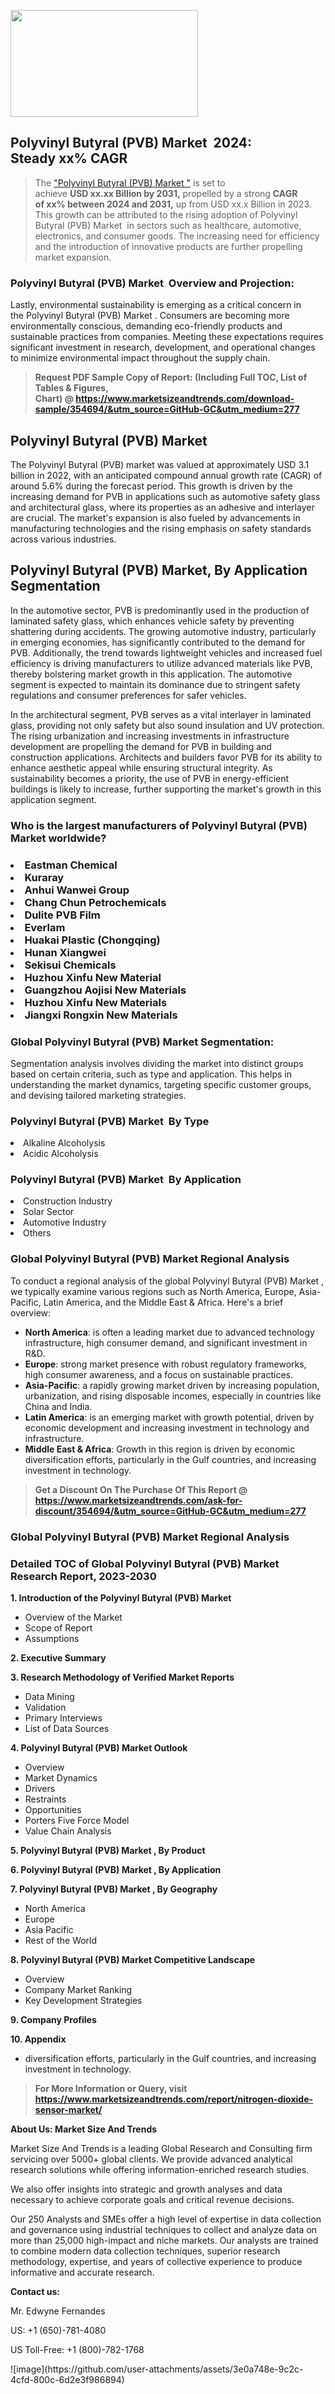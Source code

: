 <p><img class="alignnone size-medium wp-image-20088" src="https://ffe5etoiles.com/wp-content/uploads/2024/12/MST1-300x171.png" alt="" width="300" height="171" /></p><h2 id="ember46" class="ember-view reader-text-block__heading-2">Polyvinyl Butyral (PVB) Market &nbsp;2024: Steady&nbsp;xx% CAGR</h2><blockquote id="ember47" class="ember-view reader-text-block__blockquote">The&nbsp;<a class="app-aware-link " href="https://www.marketsizeandtrends.com/download-sample/354694/&utm_source=GitHub-GC&utm_medium=277" target="_blank" data-test-app-aware-link="">"Polyvinyl Butyral (PVB) Market "</a>&nbsp;is set to achieve&nbsp;<strong>USD&nbsp;xx.xx&nbsp;Billion by 2031,</strong>&nbsp;propelled by a strong&nbsp;<strong>CAGR of&nbsp;xx% between 2024 and 2031,</strong>&nbsp;up from USD xx.x Billion in 2023. This growth can be attributed to the rising adoption of&nbsp;Polyvinyl Butyral (PVB) Market &nbsp;in sectors such as healthcare, automotive, electronics, and consumer goods. The increasing need for efficiency and the introduction of innovative products are further propelling market expansion.</blockquote><h3 id="ember48" class="ember-view reader-text-block__heading-3">Polyvinyl Butyral (PVB) Market &nbsp;Overview and Projection:</h3><p id="ember49" class="ember-view reader-text-block__paragraph">Lastly, environmental sustainability is emerging as a critical concern in the&nbsp;Polyvinyl Butyral (PVB) Market . Consumers are becoming more environmentally conscious, demanding eco-friendly products and sustainable practices from companies. Meeting these expectations requires significant investment in research, development, and operational changes to minimize environmental impact throughout the supply chain.</p><blockquote id="ember50" class="ember-view reader-text-block__blockquote"><strong>Request PDF Sample Copy of Report: (Including Full TOC, List of Tables &amp; Figures, Chart)&nbsp;@&nbsp;<strong><a href="https://www.marketsizeandtrends.com/download-sample/354694/&utm_source=GitHub-GC&utm_medium=277" target="_blank">https://www.marketsizeandtrends.com/download-sample/354694/&utm_source=GitHub-GC&utm_medium=277</a></strong></strong></blockquote><h3 class=""> <h2>Polyvinyl Butyral (PVB) Market</h2><p>The Polyvinyl Butyral (PVB) market was valued at approximately USD 3.1 billion in 2022, with an anticipated compound annual growth rate (CAGR) of around 5.6% during the forecast period. This growth is driven by the increasing demand for PVB in applications such as automotive safety glass and architectural glass, where its properties as an adhesive and interlayer are crucial. The market's expansion is also fueled by advancements in manufacturing technologies and the rising emphasis on safety standards across various industries.</p><h2>Polyvinyl Butyral (PVB) Market, By Application Segmentation</h2><p>In the automotive sector, PVB is predominantly used in the production of laminated safety glass, which enhances vehicle safety by preventing shattering during accidents. The growing automotive industry, particularly in emerging economies, has significantly contributed to the demand for PVB. Additionally, the trend towards lightweight vehicles and increased fuel efficiency is driving manufacturers to utilize advanced materials like PVB, thereby bolstering market growth in this application. The automotive segment is expected to maintain its dominance due to stringent safety regulations and consumer preferences for safer vehicles.</p><p>In the architectural segment, PVB serves as a vital interlayer in laminated glass, providing not only safety but also sound insulation and UV protection. The rising urbanization and increasing investments in infrastructure development are propelling the demand for PVB in building and construction applications. Architects and builders favor PVB for its ability to enhance aesthetic appeal while ensuring structural integrity. As sustainability becomes a priority, the use of PVB in energy-efficient buildings is likely to increase, further supporting the market's growth in this application segment.</p></h3><h3 id="" class="">Who is the largest manufacturers of&nbsp;Polyvinyl Butyral (PVB) Market  worldwide?</h3><h3 class=""></Li><Li>Eastman Chemical</Li><Li> Kuraray</Li><Li> Anhui Wanwei Group</Li><Li> Chang Chun Petrochemicals</Li><Li> Dulite PVB Film</Li><Li> Everlam</Li><Li> Huakai Plastic (Chongqing)</Li><Li> Hunan Xiangwei</Li><Li> Sekisui Chemicals</Li><Li> Huzhou Xinfu New Material</Li><Li> Guangzhou Aojisi New Materials</Li><Li> Huzhou Xinfu New Materials</Li><Li> Jiangxi Rongxin New Materials</h3><h3 id="ember53" class="ember-view reader-text-block__heading-3">Global&nbsp;Polyvinyl Butyral (PVB) Market  Segmentation:</h3><p id="ember54" class="ember-view reader-text-block__paragraph">Segmentation analysis involves dividing the market into distinct groups based on certain criteria, such as type and application. This helps in understanding the market dynamics, targeting specific customer groups, and devising tailored marketing strategies.</p><h3 id="" class="">Polyvinyl Butyral (PVB) Market &nbsp;By Type</h3><p></Li><Li>Alkaline Alcoholysis</Li><Li> Acidic Alcoholysis</p><h3 id="" class="">Polyvinyl Butyral (PVB) Market &nbsp;By Application</h3><p class=""></Li><Li>Construction Industry</Li><Li> Solar Sector</Li><Li> Automotive Industry</Li><Li> Others</p><h3 id="ember62" class="ember-view reader-text-block__heading-3">Global Polyvinyl Butyral (PVB) Market  Regional Analysis</h3><p id="ember63" class="ember-view reader-text-block__paragraph">To conduct a regional analysis of the global Polyvinyl Butyral (PVB) Market , we typically examine various regions such as North America, Europe, Asia-Pacific, Latin America, and the Middle East &amp; Africa. Here's a brief overview:</p><ul><li><strong>North America</strong>: is often a leading market due to advanced technology infrastructure, high consumer demand, and significant investment in R&amp;D.</li><li><strong>Europe</strong>: strong market presence with robust regulatory frameworks, high consumer awareness, and a focus on sustainable practices.</li><li><strong>Asia-Pacific</strong>: a rapidly growing market driven by increasing population, urbanization, and rising disposable incomes, especially in countries like China and India.</li><li><strong>Latin America</strong>: is an emerging market with growth potential, driven by economic development and increasing investment in technology and infrastructure.</li><li><strong>Middle East &amp; Africa</strong>: Growth in this region is driven by economic diversification efforts, particularly in the Gulf countries, and increasing investment in technology.</li></ul><blockquote id="ember61" class="ember-view reader-text-block__blockquote"><strong>Get a Discount On The Purchase Of This Report @ <strong><a href="https://html-cleaner.com/" target="">https://www.marketsizeandtrends.com/ask-for-discount/354694/&utm_source=GitHub-GC&utm_medium=277</a></strong></strong></blockquote><h3 id="ember62" class="ember-view reader-text-block__heading-3">Global Polyvinyl Butyral (PVB) Market  Regional Analysis</h3><h3 id="" class="">Detailed TOC of Global Polyvinyl Butyral (PVB) Market  Research Report, 2023-2030</h3><p id="" class=""><strong>1. Introduction of the Polyvinyl Butyral (PVB) Market </strong></p><ul><li>Overview of the Market</li><li>Scope of Report</li><li>Assumptions</li></ul><p id="" class=""><strong>2. Executive Summary</strong></p><p id="" class=""><strong>3. Research Methodology of Verified Market Reports</strong></p><ul><li>Data Mining</li><li>Validation</li><li>Primary Interviews</li><li>List of Data Sources</li></ul><p id="" class=""><strong>4. Polyvinyl Butyral (PVB) Market  Outlook</strong></p><ul><li>Overview</li><li>Market Dynamics</li><li>Drivers</li><li>Restraints</li><li>Opportunities</li><li>Porters Five Force Model</li><li>Value Chain Analysis</li></ul><p id="" class=""><strong>5. Polyvinyl Butyral (PVB) Market , By Product</strong></p><p id="" class=""><strong>6. Polyvinyl Butyral (PVB) Market , By Application</strong></p><p id="" class=""><strong>7. Polyvinyl Butyral (PVB) Market , By Geography</strong></p><ul><li>North America</li><li>Europe</li><li>Asia Pacific</li><li>Rest of the World</li></ul><p id="" class=""><strong>8. Polyvinyl Butyral (PVB) Market  Competitive Landscape</strong></p><ul><li>Overview</li><li>Company Market Ranking</li><li>Key Development Strategies</li></ul><p id="" class=""><strong>9. Company Profiles</strong></p><p id="" class=""><strong>10. Appendix</strong></p><ul><li>diversification efforts, particularly in the Gulf countries, and increasing investment in technology.</li></ul><blockquote id="ember65" class="ember-view reader-text-block__blockquote"><strong>For More Information or Query, visit <strong><strong><a href="https://html-cleaner.com/" target="">https://www.marketsizeandtrends.com/report/nitrogen-dioxide-sensor-market/</a></strong></strong></strong></blockquote><p id="" class=""><strong>About Us: Market Size And Trends</strong></p><p id="" class="">Market Size And Trends is a leading Global Research and Consulting firm servicing over 5000+ global clients. We provide advanced analytical research solutions while offering information-enriched research studies.</p><p id="" class="">We also offer insights into strategic and growth analyses and data necessary to achieve corporate goals and critical revenue decisions.</p><p id="" class="">Our 250 Analysts and SMEs offer a high level of expertise in data collection and governance using industrial techniques to collect and analyze data on more than 25,000 high-impact and niche markets. Our analysts are trained to combine modern data collection techniques, superior research methodology, expertise, and years of collective experience to produce informative and accurate research.</p><p id="" class=""><strong>Contact us:</strong></p><p id="" class="">Mr. Edwyne Fernandes</p><p id="" class="">US: +1 (650)-781-4080</p><p id="" class="">US Toll-Free: +1 (800)-782-1768</p>
![image](https://github.com/user-attachments/assets/3e0a748e-9c2c-4cfd-800c-6d2e3f986894)
